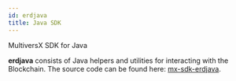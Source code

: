 ```yaml
---
id: erdjava
title: Java SDK
---
```


[comment]: # (mx-abstract)

MultiversX SDK for Java

**erdjava** consists of Java helpers and utilities for interacting with the Blockchain. The source code can be found here: [mx-sdk-erdjava](https://github.com/multiversx/mx-sdk-erdjava/).
